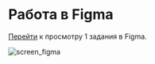 # Работа в Figma

[Перейти](https://www.figma.com/file/VA5k6CFZrD7vhjN9gMil3B/Landing_Page-(Copy)?type=design&node-id=217%3A2&mode=design&t=psCgWN9jpyFElaUq-1) к просмотру 1 задания в Figma.

![screen_figma](https://github.com/vovandolg/gb_web-dev/raw/main/workshop03/img/image.png)
